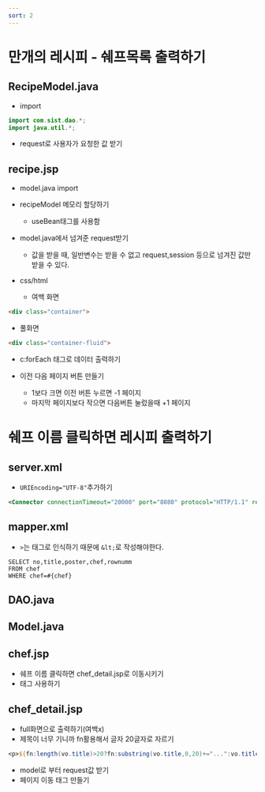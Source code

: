 ```yaml
---
sort: 2
---
```


# 만개의 레시피 - 쉐프목록 출력하기

## RecipeModel.java

- import

```java
import com.sist.dao.*;
import java.util.*;
```

- request로 사용자가 요청한 값 받기

## recipe.jsp
- model.java import
- recipeModel 메모리 할당하기
  - useBean태그를 사용함

- model.java에서 넘겨준 request받기
  -  값을 받을 때, 일반변수는 받을 수 없고 request,session 등으로 넘겨진 값만 받을 수 있다.

- css/html
  - 여백 화면
```html
<div class="container">
```
  - 풀화면
```html
<div class="container-fluid">
```

- c:forEach 태그로 데이터 출력하기

- 이전 다음 페이지 버튼 만들기
  - 1보다 크면 이전 버튼 누르면 -1 페이지
  - 마지막 페이지보다 작으면 다음버튼 눌렀을때 +1 페이지

# 쉐프 이름 클릭하면 레시피 출력하기
## server.xml
- `URIEncoding="UTF-8"`추가하기

```xml
<Connector connectionTimeout="20000" port="8080" protocol="HTTP/1.1" redirectPort="8443" URIEncoding="UTF-8"/>
```

## mapper.xml
- `>`는 태그로 인식하기 때문에 `&lt;`로 작성해야한다.

```oracle
SELECT no,title,poster,chef,rownumm
FROM chef
WHERE chef=#{chef}
```

## DAO.java

## Model.java

## chef.jsp
- 쉐프 이름 클릭하면 chef_detail.jsp로 이동시키기
- <a>태그 사용하기

## chef_detail.jsp
- full화면으로 출력하기(여백x)
- 제목이 너무 기니까 fn활용해서 글자 20글자로 자르기

```jsp
<p>${fn:length(vo.title)>20?fn:substring(vo.title,0,20)+="...":vo.title }</p>
```

- model로 부터 request값 받기
- 페이지 이동 태그 만들기


